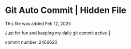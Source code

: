 # Git Auto Commit | Hidden File

This file was added Feb 12, 2025

Just for fun and keeping my daily git commit active 🤪

commit number: 2466620
